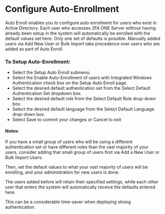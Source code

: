 # Configure Auto-Enrollment
Auto Enroll enables you to configure auto enrollment for users who exist in Active Directory. Each user who accesses 2FA ONE Server without having already been setup in the system will automatically be enrolled with the default values set here. Only one set of defaults is possible. Manually added users via Add New User or Bulk Import take precedence over users who are added as part of Auto Enroll.

### To Setup Auto-Enrollment:
* Select the Setup Auto Enroll submenu.
* Select the Enable Auto-Enrollment of users with Integrated Windows Authentication check box on the Setup Auto Enroll page. 
* Select the desired default authentication set from the Select Default Authentication Set dropdown box.
* Select the desired default role from the Select Default Role drop-down box.
* Select the desired default language from the Select Default Language drop-down box.
* Select Save to commit your changes or Cancel to exit

#### Notes:
If you have a small group of users who will be using a different authentication set or have different roles
than the vast majority of your users, consider adding that small group of users first via Add a New User or Bulk Import Users. 

Then, set the default values to what your vast majority of users will be enrolling, and your administration for new users is done. 

The users added before will retain their specified settings, while each other user that enters the system will automatically receive the defaults entered here. 

This can be a considerable time-saver when deploying strong authentication.
